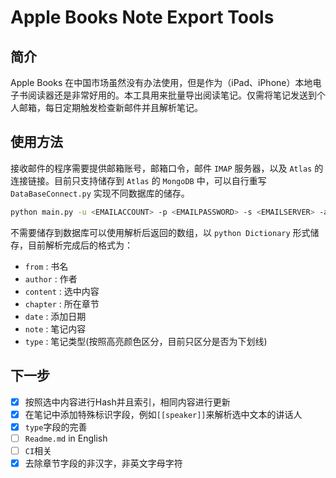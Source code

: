 # Apple Books Note Export Tools

## 简介

Apple Books 在中国市场虽然没有办法使用，但是作为（iPad、iPhone）本地电子书阅读器还是非常好用的。本工具用来批量导出阅读笔记。仅需将笔记发送到个人邮箱，每日定期触发检查新邮件并且解析笔记。

## 使用方法

接收邮件的程序需要提供邮箱账号，邮箱口令，邮件 `IMAP` 服务器，以及 `Atlas` 的连接链接。目前只支持储存到 `Atlas` 的 `MongoDB` 中，可以自行重写 `DataBaseConnect.py` 实现不同数据库的储存。

```bash
python main.py -u <EMAILACCOUNT> -p <EMAILPASSWORD> -s <EMAILSERVER> -a <ATLASURI>
```

不需要储存到数据库可以使用解析后返回的数组，以 `python Dictionary` 形式储存，目前解析完成后的格式为：

- `from` : 书名
- `author` : 作者
- `content` : 选中内容
- `chapter` : 所在章节
- `date` : 添加日期
- `note` : 笔记内容
- `type` : 笔记类型(按照高亮颜色区分，目前只区分是否为下划线)

## 下一步

- [x] 按照选中内容进行Hash并且索引，相同内容进行更新
- [x] 在笔记中添加特殊标识字段，例如`[[speaker]]`来解析选中文本的讲话人
- [x] `type`字段的完善
- [ ] `Readme.md` in English
- [ ] `CI`相关
- [x] 去除章节字段的非汉字，非英文字母字符
